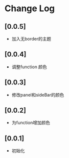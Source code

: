 # Change Log

## [0.0.5]

- 加入无border的主题

## [0.0.4]

- 调整function 颜色

## [0.0.3]

- 修改panel和sideBar的颜色

## [0.0.2]

- 为function增加颜色

## [0.0.1]

- 初始化
